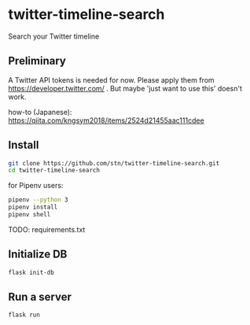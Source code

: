 # twitter-timeline-search
Search your Twitter timeline


## Preliminary

A Twitter API tokens is needed for now.
Please apply them from https://developer.twitter.com/ .
But maybe 'just want to use this' doesn't work.

how-to (Japanese): https://qiita.com/kngsym2018/items/2524d21455aac111cdee


## Install

```bash
git clone https://github.com/stn/twitter-timeline-search.git
cd twitter-timeline-search
```

for Pipenv users:

```bash
pipenv --python 3
pipenv install
pipenv shell
```

TODO: requirements.txt

## Initialize DB

```bash
flask init-db
```


## Run a server

```bash
flask run
```
